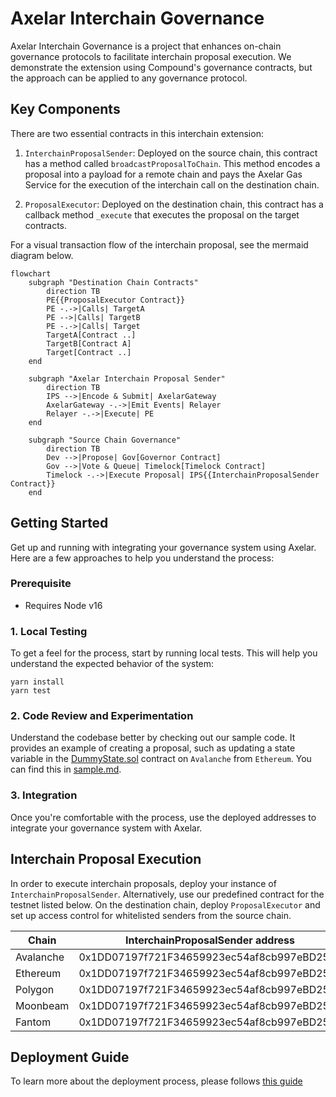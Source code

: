 # Axelar Interchain Governance

Axelar Interchain Governance is a project that enhances on-chain governance protocols to facilitate interchain proposal execution. We demonstrate the extension using Compound's governance contracts, but the approach can be applied to any governance protocol.

## Key Components

There are two essential contracts in this interchain extension:

1. `InterchainProposalSender`: Deployed on the source chain, this contract has a method called `broadcastProposalToChain`. This method encodes a proposal into a payload for a remote chain and pays the Axelar Gas Service for the execution of the interchain call on the destination chain.

2. `ProposalExecutor`: Deployed on the destination chain, this contract has a callback method `_execute` that executes the proposal on the target contracts.

For a visual transaction flow of the interchain proposal, see the mermaid diagram below.

```mermaid
flowchart
    subgraph "Destination Chain Contracts"
        direction TB
        PE{{ProposalExecutor Contract}}
        PE -.->|Calls| TargetA
        PE -->|Calls| TargetB
        PE -.->|Calls| Target
        TargetA[Contract ..]
        TargetB[Contract A]
        Target[Contract ..]
    end

    subgraph "Axelar Interchain Proposal Sender"
        direction TB
        IPS -->|Encode & Submit| AxelarGateway
        AxelarGateway -.->|Emit Events| Relayer
        Relayer -.->|Execute| PE
    end

    subgraph "Source Chain Governance"
        direction TB
        Dev -->|Propose| Gov[Governor Contract]
        Gov -->|Vote & Queue| Timelock[Timelock Contract]
        Timelock -.->|Execute Proposal| IPS{{InterchainProposalSender Contract}}
    end
```

## Getting Started

Get up and running with integrating your governance system using Axelar. Here are a few approaches to help you understand the process:

### Prerequisite

- Requires Node v16

### 1. Local Testing

To get a feel for the process, start by running local tests. This will help you understand the expected behavior of the system:

```shell
yarn install
yarn test
```

### 2. Code Review and Experimentation

Understand the codebase better by checking out our sample code. It provides an example of creating a proposal, such as updating a state variable in the [DummyState.sol](contracts/test/DummyState.sol) contract on `Avalanche` from `Ethereum`. You can find this in [sample.md](docs/sample.md).

### 3. Integration

Once you're comfortable with the process, use the deployed addresses to integrate your governance system with Axelar.

## Interchain Proposal Execution

In order to execute interchain proposals, deploy your instance of `InterchainProposalSender`. Alternatively, use our predefined contract for the testnet listed below. On the destination chain, deploy `ProposalExecutor` and set up access control for whitelisted senders from the source chain.

| Chain     | InterchainProposalSender address           |
| --------- | ------------------------------------------ |
| Avalanche | 0x1DD07197f721F34659923ec54af8cb997eBD255e |
| Ethereum  | 0x1DD07197f721F34659923ec54af8cb997eBD255e |
| Polygon   | 0x1DD07197f721F34659923ec54af8cb997eBD255e |
| Moonbeam  | 0x1DD07197f721F34659923ec54af8cb997eBD255e |
| Fantom    | 0x1DD07197f721F34659923ec54af8cb997eBD255e |

## Deployment Guide

To learn more about the deployment process, please follows [this guide](docs/deployment.md)
